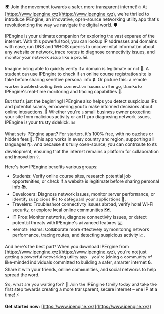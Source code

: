 🌍 Join the movement towards a safer, more transparent internet! 🔥 At [https://www.ipengine.xyz](https://www.ipengine.xyz), we're thrilled to introduce IPEngine, an innovative, open-source networking utility app that's revolutionizing the way we navigate the digital world. 🛡️

IPEngine is your ultimate companion for exploring the vast expanse of the internet. With this powerful tool, you can lookup IP addresses and domains with ease, run DNS and WHOIS queries to uncover vital information about any website or network, trace routes to diagnose connectivity issues, and monitor your network setup like a pro. 💻

Imagine being able to quickly verify if a domain is legitimate or not 🤔. A student can use IPEngine to check if an online course registration site is fake before sharing sensitive personal info 🔒. Or picture this: a remote worker troubleshooting their connection issues on the go, thanks to IPEngine's real-time monitoring and tracing capabilities 🚀.

But that's just the beginning! IPEngine also helps you detect suspicious IPs and potential scams, empowering you to make informed decisions about online interactions. 💪 Whether you're a small business owner protecting your site from malicious activity or an IT pro diagnosing network issues, IPEngine is your trusty sidekick. 📊

What sets IPEngine apart? For starters, it's 100% free, with no catches or hidden fees 👀. This app works in every country and region, supporting all languages 🌎. And because it's fully open-source, you can contribute to its development, ensuring that the internet remains a platform for collaboration and innovation 💡.

Here's how IPEngine benefits various groups:

* Students: Verify online course sites, research potential job opportunities, or check if a website is legitimate before sharing personal info 📚.
* Developers: Diagnose network issues, monitor server performance, or identify suspicious IPs to safeguard your applications 🎨.
* Travelers: Troubleshoot connectivity issues abroad, verify hotel Wi-Fi security, or explore local online communities 🗺️.
* IT Pros: Monitor networks, diagnose connectivity issues, or detect potential threats with IPEngine's advanced features 💻.
* Remote Teams: Collaborate more effectively by monitoring network performance, tracing routes, and detecting suspicious activity 📈.

And here's the best part? When you download IPEngine from [https://www.ipengine.xyz](https://www.ipengine.xyz), you're not just getting a powerful networking utility app – you're joining a community of like-minded individuals committed to building a safer, smarter internet 🔒. Share it with your friends, online communities, and social networks to help spread the word.

So, what are you waiting for? 🎉 Join the IPEngine family today and take the first step towards creating a more transparent, secure internet – one IP at a time! ⚡️

**Get started now:** [https://www.ipengine.xyz](https://www.ipengine.xyz)
